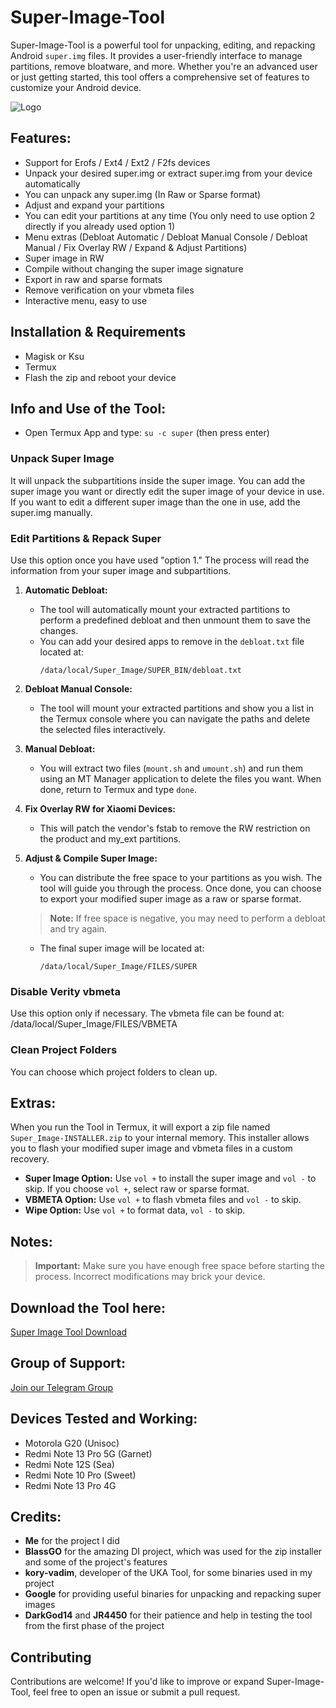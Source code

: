 # Super-Image-Tool

Super-Image-Tool is a powerful tool for unpacking, editing, and repacking Android `super.img` files. It provides a user-friendly interface to manage partitions, remove bloatware, and more. Whether you're an advanced user or just getting started, this tool offers a comprehensive set of features to customize your Android device.

![Logo](https://blogger.googleusercontent.com/img/b/R29vZ2xl/AVvXsEjbQ1TBn8msSrl5RH_B2Hq45bzY-LKxOvg15kT76a6DWSkVgQdnRRQhQ3iyo9hNi_WeCRmaVbblhstYAjvWZ6R5nTlqhSfaM7hbBGP8ABFnxbXi_enfiYm0uiPHMbn6XNlepiw6fhwYgtPpsOpZO8GTMKqrg16fgEqS7-1Q1yXz_1u6fSiWG44_wNgguQlq/s706/IMG_2024_07_27_084732.png)

## Features:
- Support for Erofs / Ext4 / Ext2 / F2fs devices
- Unpack your desired super.img or extract super.img from your device automatically
- You can unpack any super.img (In Raw or Sparse format)
- Adjust and expand your partitions
- You can edit your partitions at any time (You only need to use option 2 directly if you already used option 1)
- Menu extras (Debloat Automatic / Debloat Manual Console / Debloat Manual / Fix Overlay RW / Expand & Adjust Partitions)
- Super image in RW
- Compile without changing the super image signature
- Export in raw and sparse formats
- Remove verification on your vbmeta files
- Interactive menu, easy to use

## Installation & Requirements
- Magisk or Ksu
- Termux
- Flash the zip and reboot your device

## Info and Use of the Tool:
- Open Termux App and type: `su -c super` (then press enter)

### Unpack Super Image
It will unpack the subpartitions inside the super image. You can add the super image you want or directly edit the super image of your device in use. If you want to edit a different super image than the one in use, add the super.img manually.

### Edit Partitions & Repack Super
Use this option once you have used "option 1." The process will read the information from your super image and subpartitions.

1. **Automatic Debloat:**
   - The tool will automatically mount your extracted partitions to perform a predefined debloat and then unmount them to save the changes.
   - You can add your desired apps to remove in the `debloat.txt` file located at:
     ```
     /data/local/Super_Image/SUPER_BIN/debloat.txt
     ```

2. **Debloat Manual Console:**
   - The tool will mount your extracted partitions and show you a list in the Termux console where you can navigate the paths and delete the selected files interactively.

3. **Manual Debloat:**
   - You will extract two files (`mount.sh` and `umount.sh`) and run them using an MT Manager application to delete the files you want. When done, return to Termux and type `done`.

4. **Fix Overlay RW for Xiaomi Devices:**
   - This will patch the vendor's fstab to remove the RW restriction on the product and my_ext partitions.

5. **Adjust & Compile Super Image:**
   - You can distribute the free space to your partitions as you wish. The tool will guide you through the process. Once done, you can choose to export your modified super image as a raw or sparse format. 
   
   > **Note:** If free space is negative, you may need to perform a debloat and try again.
   
   - The final super image will be located at:
     ```
     /data/local/Super_Image/FILES/SUPER
     ```

### Disable Verity vbmeta
Use this option only if necessary. The vbmeta file can be found at: /data/local/Super_Image/FILES/VBMETA

### Clean Project Folders
You can choose which project folders to clean up.

## Extras:
When you run the Tool in Termux, it will export a zip file named `Super_Image-INSTALLER.zip` to your internal memory. This installer allows you to flash your modified super image and vbmeta files in a custom recovery.

- **Super Image Option:** Use `vol +` to install the super image and `vol -` to skip. If you choose `vol +`, select raw or sparse format.
- **VBMETA Option:** Use `vol +` to flash vbmeta files and `vol -` to skip.
- **Wipe Option:** Use `vol +` to format data, `vol -` to skip.

## Notes:
> **Important:** Make sure you have enough free space before starting the process. Incorrect modifications may brick your device.

## Download the Tool here:
[Super Image Tool Download](https://zonikproject.blogspot.com/p/super-image-tool.html?m=1)

## Group of Support:
[Join our Telegram Group](https://t.me/+5qqviO_5Hck5ZTc5)

## Devices Tested and Working:
- Motorola G20 (Unisoc)
- Redmi Note 13 Pro 5G (Garnet)
- Redmi Note 12S (Sea)
- Redmi Note 10 Pro (Sweet)
- Redmi Note 13 Pro 4G

## Credits:
- **Me** for the project I did
- **BlassGO** for the amazing DI project, which was used for the zip installer and some of the project's features
- **kory-vadim**, developer of the UKA Tool, for some binaries used in my project
- **Google** for providing useful binaries for unpacking and repacking super images
- **DarkGod14** and **JR4450** for their patience and help in testing the tool from the first phase of the project

## Contributing
Contributions are welcome! If you'd like to improve or expand Super-Image-Tool, feel free to open an issue or submit a pull request.
